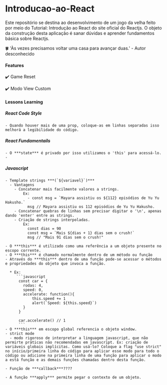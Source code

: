 # Introducao-ao-React

Este repositório se destina ao desenvolvimento de um jogo da velha feito por meio do Tutorial: Introdução ao React do site oficial do Reactjs. O objeto da construção desta aplicação é sanar dúvidas e aprender fundamentos básica sobre Reactjs.


:four_leaf_clover:  'Às vezes precisamos voltar uma casa para avançar duas.' - Autor desconhecido

#### Features

:heavy_check_mark: Game Reset

:heavy_check_mark: Modo View Custom


#### Lessons Learning

 ##### React Code Style 

    - Quando houver mais de uma prop, coloque-as em linhas separadas isso melhorá a legibilidade do código.

 ##### React Fundamentails

    - O ***state*** é privado por isso utilizamos o 'this' para acessá-lo.
    - 
 ##### Javascript

    - Template strings ***(`${variavel}`)***
      - Vantagens
        - Concatenar mais facilmente valores a strings.
            Ex:
              - const msg = `Mayara assistiu os ${112} episódios de Yu Yu Hakusho.`
              msg // Mayara assistiu os 112 episódios de Yu Yu Hakusho.
        - Concatenar quebras de linhas sem precisar digitar o '\n', apenas dando 'enter' entre as strings.
        - Criação de strings interpoladas. 
            Ex: 
              const dias = 90
              const msg = `Mais ${dias + 1} dias sem o crush!`
              msg // "Mais 91 dias sem o crush!"
 
    - O ***this*** é utilizado como uma referência a um objeto presente no escopo corrente. 
    - O ***this*** é chamado normalmente dentro de um método ou função
    - Através do ***this*** dentro de uma função pode-se acessar o métodos e propriedades do objeto que invoca a função. 

      * Ex:
         ```javascript
          const car = {
            rodas: 4,
            speed: 0,
            accelerate: function(){
                this.speed += 1
                alert(`Speed: ${this.speed}`)
            }
          } 

          car.accelerate() // 1
          ```
    - O ***this*** em escopo global referencia o objeto window.
    - strict mode
      - modo rigoroso de interpretar a linguagem javascript, que não permirte práticas não recomendadas em javascript. Ex: criação de variáveis globais implícitas. Como usá-lo? Coloque a flag "use strict" no início/primeira linha do código para aplicar esse modo para todo o código ou adicione na primeira linha de uma função para aplicar o modo a está função e as demais funções chamadas dentro desta função.

    - Função de ***callback***????
            
    - A função ***apply*** permite pegar o contexto de um objeto. 
